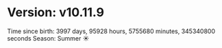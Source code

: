 # Version: v10.11.9
Time since birth: 3997 days, 95928 hours, 5755680 minutes, 345340800 seconds
Season: Summer ☀️
